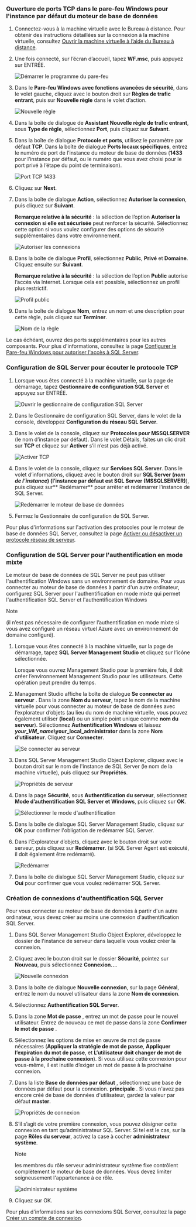 ### <a name="open-tcp-ports-in-the-windows-firewall-for-the-default-instance-of-the-database-engine"></a>Ouverture de ports TCP dans le pare-feu Windows pour l'instance par défaut du moteur de base de données
1. Connectez-vous à la machine virtuelle avec le Bureau à distance. Pour obtenir des instructions détaillées sur la connexion à la machine virtuelle, consultez [Ouvrir la machine virtuelle à l’aide du Bureau à distance](../articles/virtual-machines/windows/sql/virtual-machines-windows-portal-sql-server-provision.md#open-the-vm-with-remote-desktop).
2. Une fois connecté, sur l’écran d’accueil, tapez **WF.msc**, puis appuyez sur ENTRÉE.
   
    ![Démarrer le programme du pare-feu](./media/virtual-machines-sql-server-connection-steps/12Open-WF.png)
3. Dans le **Pare-feu Windows avec fonctions avancées de sécurité**, dans le volet gauche, cliquez avec le bouton droit sur **Règles de trafic entrant**, puis sur **Nouvelle règle** dans le volet d’action.
   
    ![Nouvelle règle](./media/virtual-machines-sql-server-connection-steps/13New-FW-Rule.png)
4. Dans la boîte de dialogue de **Assistant Nouvelle règle de trafic entrant**, sous **Type de règle**, sélectionnez **Port**, puis cliquez sur **Suivant**.
5. Dans la boîte de dialogue **Protocole et ports**, utilisez le paramètre par défaut **TCP**. Dans la boîte de dialogue **Ports locaux spécifiques**, entrez le numéro de port de l’instance du moteur de base de données (**1433** pour l’instance par défaut, ou le numéro que vous avez choisi pour le port privé à l’étape du point de terminaison).
   
    ![Port TCP 1433](./media/virtual-machines-sql-server-connection-steps/14Port-1433.png)
6. Cliquez sur **Next**.
7. Dans la boîte de dialogue **Action**, sélectionnez **Autoriser la connexion**, puis cliquez sur **Suivant**.
   
    **Remarque relative à la sécurité** : la sélection de l’option **Autoriser la connexion si elle est sécurisée** peut renforcer la sécurité. Sélectionnez cette option si vous voulez configurer des options de sécurité supplémentaires dans votre environnement.
   
    ![Autoriser les connexions](./media/virtual-machines-sql-server-connection-steps/15Allow-Connection.png)
8. Dans la boîte de dialogue **Profil**, sélectionnez **Public**, **Privé** et **Domaine**. Cliquez ensuite sur **Suivant**.
   
    **Remarque relative à la sécurité** : la sélection de l’option **Public** autorise l’accès via Internet. Lorsque cela est possible, sélectionnez un profil plus restrictif.
   
    ![Profil public](./media/virtual-machines-sql-server-connection-steps/16Public-Private-Domain-Profile.png)
9. Dans la boîte de dialogue **Nom**, entrez un nom et une description pour cette règle, puis cliquez sur **Terminer**.
   
    ![Nom de la règle](./media/virtual-machines-sql-server-connection-steps/17Rule-Name.png)

Le cas échéant, ouvrez des ports supplémentaires pour les autres composants. Pour plus d'informations, consultez la page [Configurer le Pare-feu Windows pour autoriser l'accès à SQL Server](http://msdn.microsoft.com/library/cc646023.aspx).

### <a name="configure-sql-server-to-listen-on-the-tcp-protocol"></a>Configuration de SQL Server pour écouter le protocole TCP
1. Lorsque vous êtes connecté à la machine virtuelle, sur la page de démarrage, tapez **Gestionnaire de configuration SQL Server** et appuyez sur ENTRÉE.
   
    ![Ouvrir le gestionnaire de configuration SQL Server](./media/virtual-machines-sql-server-connection-steps/9Click-SSCM.png)
2. Dans le Gestionnaire de configuration SQL Server, dans le volet de la console, développez **Configuration du réseau SQL Server**.
3. Dans le volet de la console, cliquez sur **Protocoles pour MSSQLSERVER** (le nom d’instance par défaut). Dans le volet Détails, faites un clic droit sur **TCP** et cliquez sur **Activer** s’il n’est pas déjà activé.
   
    ![Activer TCP](./media/virtual-machines-sql-server-connection-steps/10Enable-TCP.png)
4. Dans le volet de la console, cliquez sur **Services SQL Server**. Dans le volet d’informations, cliquez avec le bouton droit sur **SQL Server (*nom de l’instance*) **(l’instance par défaut est** SQL Server (MSSQLSERVER)**), puis cliquez sur** Redémarrer** pour arrêter et redémarrer l’instance de SQL Server.
   
    ![Redémarrer le moteur de base de données](./media/virtual-machines-sql-server-connection-steps/11Restart.png)
5. Fermez le Gestionnaire de configuration de SQL Server.

Pour plus d'informations sur l'activation des protocoles pour le moteur de base de données SQL Server, consultez la page [Activer ou désactiver un protocole réseau de serveur](http://msdn.microsoft.com/library/ms191294.aspx).

### <a name="configure-sql-server-for-mixed-mode-authentication"></a>Configuration de SQL Server pour l'authentification en mode mixte
Le moteur de base de données de SQL Server ne peut pas utiliser l'authentification Windows sans un environnement de domaine. Pour vous connecter au moteur de base de données à partir d'un autre ordinateur, configurez SQL Server pour l'authentification en mode mixte qui permet l'authentification SQL Server et l'authentification Windows

> [!NOTE]
> (il n’est pas nécessaire de configurer l’authentification en mode mixte si vous avez configuré un réseau virtuel Azure avec un environnement de domaine configuré).
> 
> 

1. Lorsque vous êtes connecté à la machine virtuelle, sur la page de démarrage, tapez **SQL Server Management Studio** et cliquez sur l’icône sélectionnée.
   
    Lorsque vous ouvrez Management Studio pour la première fois, il doit créer l’environnement Management Studio pour les utilisateurs. Cette opération peut prendre du temps.
2. Management Studio affiche la boîte de dialogue **Se connecter au serveur** . Dans la zone **Nom du serveur**, tapez le nom de la machine virtuelle pour vous connecter au moteur de base de données avec l’explorateur d’objets (au lieu du nom de machine virtuelle, vous pouvez également utiliser **(local)** ou un simple point unique comme **nom du serveur**). Sélectionnez **Authentification Windows** et laissez ***your_VM_name*\your_local_administrator** dans la zone **Nom d’utilisateur**. Cliquez sur **Connecter**.
   
    ![Se connecter au serveur](./media/virtual-machines-sql-server-connection-steps/19Connect-to-Server.png)
3. Dans SQL Server Management Studio Object Explorer, cliquez avec le bouton droit sur le nom de l'instance de SQL Server (le nom de la machine virtuelle), puis cliquez sur **Propriétés**.
   
    ![Propriétés de serveur](./media/virtual-machines-sql-server-connection-steps/20Server-Properties.png)
4. Dans la page **Sécurité**, sous **Authentification du serveur**, sélectionnez **Mode d’authentification SQL Server et Windows**, puis cliquez sur **OK**.
   
    ![Sélectionner le mode d'authentification](./media/virtual-machines-sql-server-connection-steps/21Mixed-Mode.png)
5. Dans la boîte de dialogue SQL Server Management Studio, cliquez sur **OK** pour confirmer l'obligation de redémarrer SQL Server.
6. Dans l’Explorateur d’objets, cliquez avec le bouton droit sur votre serveur, puis cliquez sur **Redémarrer**. (si SQL Server Agent est exécuté, il doit également être redémarré).
   
    ![Redémarrer](./media/virtual-machines-sql-server-connection-steps/22Restart2.png)
7. Dans la boîte de dialogue SQL Server Management Studio, cliquez sur **Oui** pour confirmer que vous voulez redémarrer SQL Server.

### <a name="create-sql-server-authentication-logins"></a>Création de connexions d'authentification SQL Server
Pour vous connecter au moteur de base de données à partir d'un autre ordinateur, vous devez créer au moins une connexion d'authentification SQL Server.

1. Dans SQL Server Management Studio Object Explorer, développez le dossier de l'instance de serveur dans laquelle vous voulez créer la connexion.
2. Cliquez avec le bouton droit sur le dossier **Sécurité**, pointez sur **Nouveau**, puis sélectionnez **Connexion...**.
   
    ![Nouvelle connexion](./media/virtual-machines-sql-server-connection-steps/23New-Login.png)
3. Dans la boîte de dialogue **Nouvelle connexion**, sur la page **Général**, entrez le nom du nouvel utilisateur dans la zone **Nom de connexion**.
4. Sélectionnez **Authentification SQL Server**.
5. Dans la zone **Mot de passe** , entrez un mot de passe pour le nouvel utilisateur. Entrez de nouveau ce mot de passe dans la zone **Confirmer le mot de passe** .
6. Sélectionnez les options de mise en œuvre de mot de passe nécessaires (**Appliquer la stratégie de mot de passe**, **Appliquer l’expiration du mot de passe**, et **L’utilisateur doit changer de mot de passe à la prochaine connexion**). Si vous utilisez cette connexion pour vous-même, il est inutile d’exiger un mot de passe à la prochaine connexion.
7. Dans la liste **Base de données par défaut** , sélectionnez une base de données par défaut pour la connexion. **principale** . Si vous n'avez pas encore créé de base de données d'utilisateur, gardez la valeur par défaut **master**.
   
    ![Propriétés de connexion](./media/virtual-machines-sql-server-connection-steps/24Test-Login.png)
8. S’il s’agit de votre première connexion, vous pouvez désigner cette connexion en tant qu’administrateur SQL Server. Si tel est le cas, sur la page **Rôles du serveur**, activez la case à cocher **administrateur système**.
   
   > [!NOTE]
   > les membres du rôle serveur administrateur système fixe contrôlent complètement le moteur de base de données. Vous devez limiter soigneusement l'appartenance à ce rôle.
   > 
   > 
   
   ![administrateur système](./media/virtual-machines-sql-server-connection-steps/25sysadmin.png)
9. Cliquez sur OK.

Pour plus d'informations sur les connexions SQL Server, consultez la page [Créer un compte de connexion](http://msdn.microsoft.com/library/aa337562.aspx).

